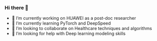 ### Hi there 👋
- 🔭 I’m currently working on HUAWEI as a post-doc researcher
- 🌱 I’m currently learning PyTorch and DeepSpeed
- 👯 I’m looking to collaborate on Healthcare techniques and algorithms
- 🤔 I’m looking for help with Deep learning modeling skills
<!--
**leon950829/leon950829** is a ✨ _special_ ✨ repository because its `README.md` (this file) appears on your GitHub profile.

Here are some ideas to get you started:


- 💬 Ask me about ...
- 📫 How to reach me: ...
- 😄 Pronouns: ...
- ⚡ Fun fact: ...
-->
